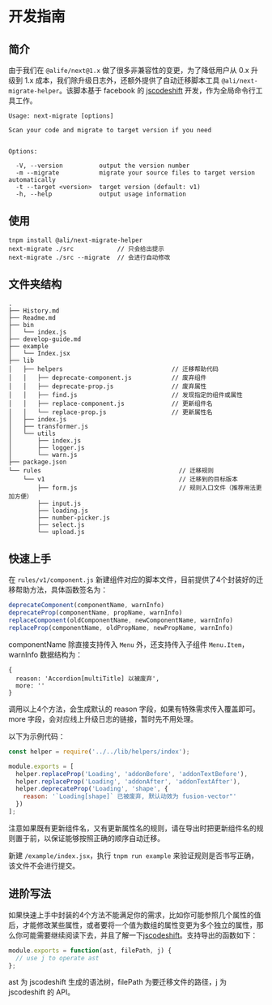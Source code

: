 # 开发指南

## 简介

由于我们在 `@alife/next@1.x` 做了很多非兼容性的变更，为了降低用户从 0.x 升级到 1.x 成本，我们除升级日志外，还额外提供了自动迁移脚本工具 `@ali/next-migrate-helper`。该脚本基于 facebook 的 [jscodeshift](https://github.com/facebook/jscodeshift) 开发，作为全局命令行工具工作。

```
Usage: next-migrate [options]

Scan your code and migrate to target version if you need


Options:

  -V, --version          output the version number
  -m --migrate           migrate your source files to target version automatically
  -t --target <version>  target version (default: v1)
  -h, --help             output usage information
```

## 使用

```
tnpm install @ali/next-migrate-helper
next-migrate ./src            // 只会给出提示
next-migrate ./src --migrate  // 会进行自动修改
```

## 文件夹结构

```
.
├── History.md
├── Readme.md
├── bin
│   └── index.js
├── develop-guide.md
├── example
│   └── Index.jsx
├── lib
│   ├── helpers                              // 迁移帮助代码
│   │   ├── deprecate-component.js           // 废弃组件
│   │   ├── deprecate-prop.js                // 废弃属性
│   │   ├── find.js                          // 发现指定的组件或属性
│   │   ├── replace-component.js             // 更新组件名
│   │   └── replace-prop.js                  // 更新属性名
│   ├── index.js
│   ├── transformer.js
│   └── utils
│       ├── index.js
│       ├── logger.js
│       └── warn.js
├── package.json
└── rules                                      // 迁移规则
    └── v1                                     // 迁移到的目标版本
        ├── form.js                            // 规则入口文件（推荐用法更加方便）
        ├── input.js
        ├── loading.js
        ├── number-picker.js
        ├── select.js
        └── upload.js
```

## 快速上手

在 `rules/v1/component.js` 新建组件对应的脚本文件，目前提供了4个封装好的迁移帮助方法，具体函数签名为：

``` js
deprecateComponent(componentName, warnInfo)
deprecateProp(componentName, propName, warnInfo)
replaceComponent(oldComponentName, newComponentName, warnInfo)
replaceProp(componentName, oldPropName, newPropName, warnInfo)
```

componentName 除直接支持传入 `Menu` 外，还支持传入子组件 `Menu.Item`，warnInfo 数据结构为：

```
{
  reason: 'Accordion[multiTitle] 以被废弃',
  more: ''
}
```

调用以上4个方法，会生成默认的 reason 字段，如果有特殊需求传入覆盖即可。more 字段，会对应线上升级日志的链接，暂时先不用处理。

以下为示例代码：

``` js
const helper = require('../../lib/helpers/index');

module.exports = [
  helper.replaceProp('Loading', 'addonBefore', 'addonTextBefore'),
  helper.replaceProp('Loading', 'addonAfter', 'addonTextAfter'),
  helper.deprecateProp('Loading', 'shape', {
    reason: '`Loading[shape]` 已被废弃, 默认动效为 fusion-vector"'
  })
];

```

注意如果既有更新组件名，又有更新属性名的规则，请在导出时把更新组件名的规则置于前，以保证能够按照正确的顺序自动迁移。

新建 `/example/index.jsx`，执行 `tnpm run example` 来验证规则是否书写正确，该文件不会进行提交。

## 进阶写法

如果快速上手中封装的4个方法不能满足你的需求，比如你可能参照几个属性的值后，才能修改某些属性，或者要将一个值为数组的属性变更为多个独立的属性，那么你可能需要继续阅读下去，并且了解一下[jscodeshift](https://github.com/facebook/jscodeshift)。支持导出的函数如下：

``` js
module.exports = function(ast, filePath, j) {
  // use j to operate ast
};
```

ast 为 jscodeshift 生成的语法树，filePath 为要迁移文件的路径，j 为 jscodeshift 的 API。
